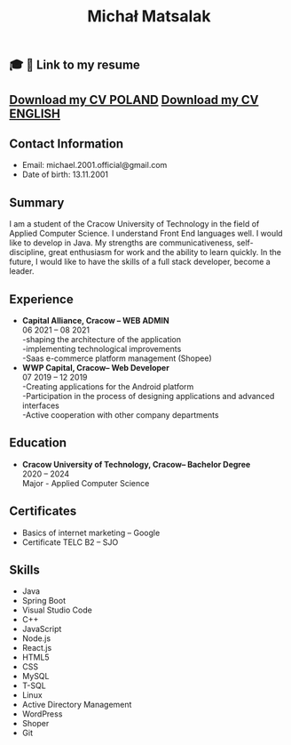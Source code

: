 <!DOCTYPE html>
<html lang="en">
<head>
  <meta charset="UTF-8">
  <meta name="viewport" content="width=device-width, initial-scale=1.0">
  <link rel="stylesheet" href="style.css">
</head>
<body>
  <header>
    <h1>Michał Matsalak</h1>
  </header>
  <main>
    <section>
      
  <h2> 🎓 📝 Link to my resume<h2/>
  <a href="[https://drive.google.com/file/d/1SPAWmM0TMQu50jffMingnloExmQCEcL8/view?usp=sharing](https://docs.google.com/document/d/1FQPc1cLNUh-jRentfoJW5QGkeEr2fQANoLG4vshthfU/edit?usp=sharing)" class="btn-theme btn-theme-md btn-default-bg text-uppercase">
  Download my CV POLAND</a>
  <a href="[https://drive.google.com/file/d/1SPAWmM0TMQu50jffMingnloExmQCEcL8/view?usp=sharing](https://docs.google.com/document/d/1tyIDiqO-EllXk9RdLua85ppMAxIrjJNZU1jVL8wC8gY/edit?usp=sharing)" class="btn-theme btn-theme-md btn-default-bg text-uppercase">
  Download my CV ENGLISH</a>
</br>
    </section>
    <section>
      <h2>Contact Information</h2>
      <ul>
        <li>Email: michael.2001.official@gmail.com</li>
        <li>Date of birth: 13.11.2001</li>
      </ul>
    </section>
    <section>
      <h2>Summary</h2>
      <p>I am a student of the Cracow University of Technology in the field of Applied Computer Science. I understand Front End languages well. I would like to develop in Java. My strengths are communicativeness, self-discipline, great enthusiasm for work and the ability to learn quickly. In the future, I would like to have the skills of a full stack developer, become a leader.</p>
    </section>
    <section>
      <h2>Experience</h2>
      <ul>
        <li><strong>Capital Alliance, Cracow – WEB ADMIN</strong><br>
          06 2021 – 08 2021<br>
          -shaping the architecture of the application<br>
          -implementing technological improvements<br>
          -Saas e-commerce platform management (Shopee)</li>
        <li><strong>WWP Capital, Cracow– Web Developer</strong><br>
          07 2019 – 12 2019<br>
          -Creating applications for the Android platform<br>
          -Participation in the process of designing applications and advanced interfaces<br>
          -Active cooperation with other company departments</li>
      </ul>
    </section>
    <section>
      <h2>Education</h2>
      <ul>
        <li><strong>Cracow University of Technology, Cracow– Bachelor Degree</strong><br>
          2020 – 2024<br>
          Major - Applied Computer Science</li>
      </ul>
    </section>
    <section>
      <h2>Certificates</h2>
      <ul>
        <li>Basics of internet marketing – Google</li>
        <li>Certificate TELC B2 – SJO</li>
      </ul>
    </section>
    <section>
      <h2>Skills</h2>
      <ul>
        <li>Java</li>
        <li>Spring Boot</li>
        <li>Visual Studio Code</li>
        <li>C++</li>
        <li>JavaScript</li>
        <li>Node.js</li>
        <li>React.js</li>
        <li>HTML5</li>
        <li>CSS</li>
        <li>MySQL</li>
        <li>T-SQL</li>
        <li>Linux</li>
        <li>Active Directory Management</li>
        <li>WordPress</li>
        <li>Shoper</li>
        <li>Git</li>
      </
